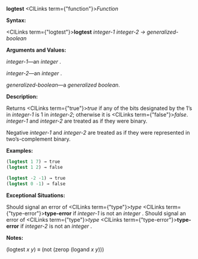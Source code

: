 **logtest** <ClLinks  term={"function"}><i>Function</i></ClLinks> 



**Syntax:** 



<ClLinks  term={"logtest"}><b>logtest</b></ClLinks> *integer-1 integer-2 → generalized-boolean* 



**Arguments and Values:** 



*integer-1*—an *integer* . 



*integer-2*—an *integer* . 



*generalized-boolean*—a *generalized boolean*. 



**Description:** 



Returns <ClLinks  term={"true"}><i>true</i></ClLinks> if any of the bits designated by the 1’s in *integer-1* is 1 in *integer-2*; otherwise it is <ClLinks  term={"false"}><i>false</i></ClLinks>. *integer-1* and *integer-2* are treated as if they were binary. 



Negative *integer-1* and *integer-2* are treated as if they were represented in two’s-complement binary. 

**Examples:**
```lisp
(logtest 1 7) → true 
(logtest 1 2) → false 

(logtest -2 -1) → true 
(logtest 0 -1) → false 
```
**Exceptional Situations:** 



Should signal an error of <ClLinks  term={"type"}><i>type</i></ClLinks> <ClLinks  term={"type-error"}><b>type-error</b></ClLinks> if *integer-1* is not an *integer* . Should signal an error of <ClLinks  term={"type"}><i>type</i></ClLinks> <ClLinks  term={"type-error"}><b>type-error</b></ClLinks> if *integer-2* is not an *integer* . 



**Notes:** 



(logtest *x y*) *≡* (not (zerop (logand *x y*))) 



